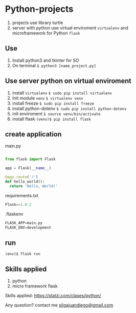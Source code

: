 # Python-projects
1. projects use library turtle
2. server with python use virtual enviroment `virtualenv` and  microframework for Python `flask`


## Use
1. Install python3 and tkinter for SO
2. On terminal `$ python3 [name_project.py]`
## Use server python on virtual enviroment
1. install `virtualenv` `$ sudo pip install virtualenv`
2. Init module `venv` `$ virtualenv venv`
3. install freeze `$ sudo pip install freeze`
4. install python-dotenv `$ sudo pip install python-dotenv`
4. init enviroment `$ source venv/bin/activate`
5. install flask `(venv)$ pip install flask`

## create application

main.py

```python

from flask import Flask

app = Flask(__name__)

@app.route('/')
def hello_world():
  return 'Hello, World!'

```
requirements.txt

```python
Flask==1.0.2

```

.flaskenv

```python
FLASK_APP=main.py
FLASK_ENV=development

```

## run

`(env)$ flask run`

## Skills applied
1. python
2. micro framework flask

Skills applied: https://platzi.com/clases/python/

Any question? contact me silgajuandiego@gmail.com